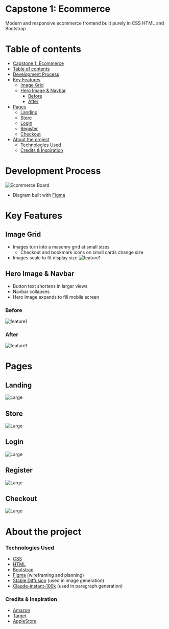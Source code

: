 <a name="capstone-1-ecommerce"></a>

# Capstone 1: Ecommerce

Modern and responsive ecommerce frontend built purely in CSS HTML and Bootstrap

<a name="table-of-contents"></a>

# Table of contents

- [Capstone 1: Ecommerce](#capstone-1-ecommerce)
- [Table of contents](#table-of-contents)
- [Development Process](#development-process)
- [Key Features](#key-features)
  - [Image Grid](#image-grid)
  - [Hero Image \& Navbar](#hero-image--navbar)
    - [Before](#before)
    - [After](#after)
- [Pages](#pages)
  - [Landing](#landing)
  - [Store](#store)
  - [Login](#login)
  - [Register](#register)
  - [Checkout](#checkout)
- [About the project](#about-the-project)
    - [Technologies Used](#technologies-used)
    - [Credits \& Inspiration](#credits--inspiration)

<a name="requirments-planning"></a>

# Development Process

![Ecommerce Board](./images/ecommerceBoard.png)

- Diagram built with [Figma]("https://www.figma.com/file/S2n1eDcWJ2ht2EFfM9nrPH/Ecommerce-Board?type=whiteboard&node-id=0%3A1&t=JVaHlDMqPAjOVueR-1")

# Key Features

## Image Grid

- Images turn into a masonry grid at small sizes
  - Checkout and bookmark icons on small cards change size
- Images scale to fit display size
  ![feature1](images/feature1.gif)

## Hero Image & Navbar

- Button text shortens in larger views
- Navbar collapses
- Hero Image expands to fill mobile screen

### Before
![feature1](images/feature2Part1.png)
### After
![feature1](images/feature2Part2.png)

<a name="pages"></a>

# Pages

<a name="landing"></a>

## Landing

![Large](./images/mainLG.png)

<a name="store"></a>

## Store

![Large](./images/storeLG.png)

<a name="login"></a>

## Login

![Large](./images/loginLG.png)

<a name="register"></a>

## Register

![Large](./images/registerLG.png)

<a name="checkout"></a>

## Checkout

![Large](./images/checkoutLG.png)

<a name="about-the-project"></a>

# About the project

<a name="tech"></a>

### Technologies Used

- [CSS](https://developer.mozilla.org/en-US/docs/Web/CSS)
- [HTML](https://developer.mozilla.org/en-US/docs/Learn/Getting_started_with_the_web/HTML_basics)
- [Bootstrap](https://getbootstrap.com/)
- [Figma](https://www.figma.com/) (wireframing and planning)
- [Stable Diffusion](https://stablediffusionweb.com/) (used in image generation)
- [Claude-instant-100k](https://www.anthropic.com/) (used in paragraph generation)

<a name="inspiration"></a>

### Credits & Inspiration

- [Amazon](https://www.amazon.com/)
- [Target](https://www.target.com/)
- [AppleStore](https://www.apple.com/store?afid=p238%7CsHI7bHWVr-dc_mtid_1870765e38482_pcrid_675348649381_pgrid_13945964767_pntwk_g_pchan__pexid__&cid=aos-us-kwgo-brand-apple-store--slid---product-)
